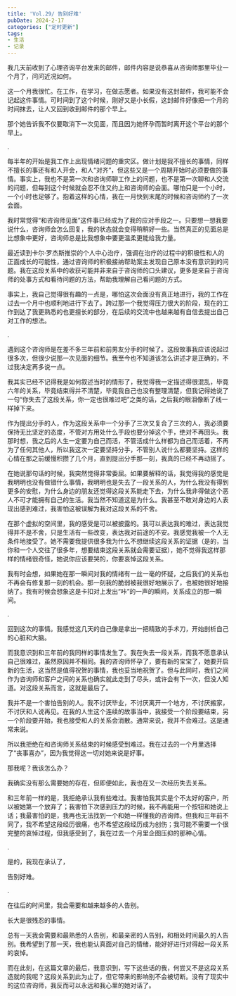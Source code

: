 ```yaml
---
title: 'Vol.29/ 告别好难'
pubDate: 2024-2-17
categories: ["定时更新"]
tags:
- 生活
- 记录
---
```


我几天前收到了心理咨询平台发来的邮件，邮件内容是说恭喜从咨询师那里毕业一个月了，问问近况如何。

这一个月我很忙。在工作，在学习，在做志愿者。如果没有这封邮件，我可能不会记起这件事情。可时间到了这个时候，刚好又是小长假，这封邮件好像把一个月的时间抹去，让人又回到收到邮件的那个早上。

那个她告诉我不仅要取消下一次见面，而且因为她怀孕而暂时离开这个平台的那个早上。

.

每半年的开始是我工作上出现情绪问题的重灾区。做计划是我不擅长的事情，同样不擅长的事还有和人开会，和人“对齐”，但这些又是一个周期开始时必须要做的事情。事实上，我也不是第一次和咨询师聊工作上的问题，也不是第一次聊和人交流的问题，但每到这个时候就会忍不住又约上和咨询师的会面。哪怕只是一个小时，一个小时也足够了。抱着这样的心情，我在一月快到末尾的时候和咨询师约了一次会面。

我时常觉得“和咨询师见面”这件事已经成为了我的应对手段之一。只要想一想我要说什么，咨询师会怎么回复，我的状态就会变得稍稍好一些。当然真正的见面总是比想象中更好，咨询师总是比我想象中要更温柔更能给我力量。

最近读到卡尔·罗杰斯推崇的个人中心治疗，强调在治疗的过程中的积极性和人的正面成长的可能性，通过咨询师的积极接纳帮助案主发现自己原本没有意识到的问题。我在这段关系中的收获可能并非来自于咨询师的口头建议，更多是来自于咨询师的处事方式和看待问题的方法，帮助我理解自己看问题的方式。

事实上，我自己觉得很有趣的一点是，哪怕这次会面没有真正地进行，我的工作在过去一个月中也顺利地进行下去了。跨过那一个我觉得压力很大的阶段，现在的工作到达了我更熟悉的也更擅长的部分，在后续的交流中也越来越有自信去提出自己对工作的想法。

.

遇到这个咨询师是在差不多三年前和前男友分手的时候了。这段故事我应该说起过很多次，但很少说那一次见面的细节。我至今也不知道该怎么讲述才是正确的，不过我决定再多说一点。

我其实已经不记得我是如何叙述当时的情形了，我觉得我一定描述得很混乱，毕竟六年的关系，毕竟结束得并不清楚，毕竟我自己也没有整理清楚，但我记得她说了一句“你失去了这段关系，你一定也很难过吧”之类的话，之后我的眼泪像断了线一样掉下来。

作为提出分手的人，作为这段关系中一个分手了三次又复合了三次的人，我必须要保持无比坚定的态度，不管对方用处什么手段也要分掉这个手，绝对不再回头。我那时想，我之后的人生一定要为自己而活，不管活成什么样都为自己而活着，不再为了任何其他人，所以我这次一定要坚持分手，不管别人说什么都要坚持。这样的心情在那之前缓慢积攒了几个月，直到提出分手那一刻，我真的已经不再动摇了。

在她说那句话的时候，我突然觉得非常委屈。如果要解释的话，我觉得我的感觉是我明明也没有做错什么事情，我明明也是失去了一段关系的人，为什么我没有得到更多的安慰，为什么身边的朋友还觉得这段关系能走下去，为什么我非得做这个恶人不可才能拥有自己的生活。我当然不知道这是为什么。我甚至不敢对身边的人表现出感到难过，我害怕这被误解为我对这段关系的不舍。

在那个虚拟的空间里，我的感受是可以被披露的。我可以表达我的难过，表达我觉得并不是不舍，只是生活有一些改变，表达我对前途的不安。我感觉我被一个人无条件地接受了。她不需要我提供很多我为什么不想继续这段关系的证据（是的，当你和一个人交往了很多年，想要结束这段关系就会需要证据），她不觉得我这样那样的情绪很奇怪，她说你应该要哭的，你要哀悼这段关系。

我有时会想，如果她在那一瞬间对我的情绪有一丝一毫的怀疑，之后我们的关系也不再会有修复那一刻的机会。那一刻我的脆弱被我很好地展示了，也被她很好地接纳了。我有时候会想象这是卡扣对上发出“咔”的一声的瞬间，关系成立的那一瞬间。

.

回到这次的事情。我感觉这几天的自己像是拿出一把精致的手术刀，开始剖析自己的心脏和大脑。

而我意识到和三年前的我同样的事情发生了。我在失去一段关系，而我不愿意承认自己很难过，虽然原因并不相同。我的咨询师怀孕了，要有新的宝宝了，她要开启新的生活，这当然是值得祝贺的事情，我也妥当地祝贺了。但与此同时，我们之间作为咨询师和客户之间的关系也确实就此走到了尽头，或许会有下一次，但没人知道。对这段关系而言，这就是最后了。

我并不是一个害怕告别的人。我不讨厌毕业，不讨厌离开一个地方，不讨厌搬家，不讨厌和人说再见。在我的人生这个连续的故事当中，我接受一个阶段要结束，另一个阶段要开始，我也接受和人的关系会消散。通常来说，我并不会难过。这是通常来说。

所以我拒绝在和咨询师关系结束的时候感受到难过。我在过去的一个月里选择了“丧事喜办”，因为我觉得这一切对她来说是好事。

那我呢？我该怎么办？

我确实没有那么需要她的存在，但即便如此，我也在又一次经历失去关系。

和三年前一样的是，我拒绝承认我有些难过。我害怕我其实是个不太好的客户，所以被她第一个放弃了；我害怕下次感到压力的时候，我不再能用一个按钮和她说上话；我最害怕的是，我再也无法找到一个和她一样懂我的咨询师。但我和三年前不同了，我不希望这段经历很痛，也不希望这段经历成为创伤；我可能不需要一个很完整的哀悼过程，但我感受到了，我在过去一个月里企图压抑的那种心情。

.

是的，我现在承认了，

告别好难。

.

在往后的时间里，我会需要和越来越多的人告别。

长大是很残忍的事情。

总有一天我会需要和最熟悉的人告别，和最亲密的人告别，和相处时间最久的人告别。我希望到了那一天，我也能认真面对自己的情绪，能好好进行对得起一段关系的哀悼。

而在此刻，在这篇文章的最后，我意识到，写下这些话的我，何尝又不是这段关系造就的我呢？这段关系到此为止了，但它带来的影响别不会被切断。没有了现实中的这位咨询师，我反而可以永远和我心里的她对话了。
